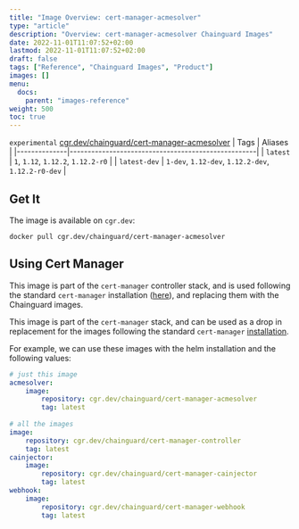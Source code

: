 ```yaml
---
title: "Image Overview: cert-manager-acmesolver"
type: "article"
description: "Overview: cert-manager-acmesolver Chainguard Images"
date: 2022-11-01T11:07:52+02:00
lastmod: 2022-11-01T11:07:52+02:00
draft: false
tags: ["Reference", "Chainguard Images", "Product"]
images: []
menu:
  docs:
    parent: "images-reference"
weight: 500
toc: true
---
```


`experimental` [cgr.dev/chainguard/cert-manager-acmesolver](https://github.com/chainguard-images/images/tree/main/images/cert-manager-acmesolver)
| Tags         | Aliases                                            |
|--------------|----------------------------------------------------|
| `latest`     | `1`, `1.12`, `1.12.2`, `1.12.2-r0`                 |
| `latest-dev` | `1-dev`, `1.12-dev`, `1.12.2-dev`, `1.12.2-r0-dev` |



## Get It

The image is available on `cgr.dev`:

```
docker pull cgr.dev/chainguard/cert-manager-acmesolver
```

## Using Cert Manager

This image is part of the `cert-manager` controller stack, and is used following the standard `cert-manager` installation ([here](https://cert-manager.io/docs/installation/)), and replacing them with the Chainguard images.

This image is part of the `cert-manager` stack, and can be used as a drop in replacement for the images following the standard `cert-manager` [installation](https://cert-manager.io/docs/installation/).

For example, we can use these images with the helm installation and the following values:

```yaml
# just this image
acmesolver:
    image:
        repository: cgr.dev/chainguard/cert-manager-acmesolver
        tag: latest
        
# all the images
image:
    repository: cgr.dev/chainguard/cert-manager-controller
    tag: latest
cainjector:
    image:
        repository: cgr.dev/chainguard/cert-manager-cainjector
        tag: latest
webhook:
    image:
        repository: cgr.dev/chainguard/cert-manager-webhook
        tag: latest
```

